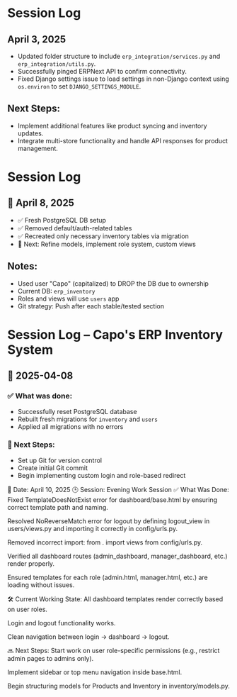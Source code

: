 # Session Log

## April 3, 2025
- Updated folder structure to include `erp_integration/services.py` and `erp_integration/utils.py`.
- Successfully pinged ERPNext API to confirm connectivity.
- Fixed Django settings issue to load settings in non-Django context using `os.environ` to set `DJANGO_SETTINGS_MODULE`.

## Next Steps:
- Implement additional features like product syncing and inventory updates.
- Integrate multi-store functionality and handle API responses for product management.

# Session Log

## 📅 April 8, 2025
- ✅ Fresh PostgreSQL DB setup
- ✅ Removed default/auth-related tables
- ✅ Recreated only necessary inventory tables via migration
- 🔁 Next: Refine models, implement role system, custom views

## Notes:
- Used user "Capo" (capitalized) to DROP the DB due to ownership
- Current DB: `erp_inventory`
- Roles and views will use `users` app
- Git strategy: Push after each stable/tested section

# Session Log – Capo's ERP Inventory System

## 📅 2025-04-08

### ✅ What was done:
- Successfully reset PostgreSQL database
- Rebuilt fresh migrations for `inventory` and `users`
- Applied all migrations with no errors

### 🔧 Next Steps:
- Set up Git for version control
- Create initial Git commit
- Begin implementing custom login and role-based redirect

📅 Date: April 10, 2025
🕒 Session: Evening Work Session
✅ What Was Done:
Fixed TemplateDoesNotExist error for dashboard/base.html by ensuring correct template path and naming.

Resolved NoReverseMatch error for logout by defining logout_view in users/views.py and importing it correctly in config/urls.py.

Removed incorrect import: from . import views from config/urls.py.

Verified all dashboard routes (admin_dashboard, manager_dashboard, etc.) render properly.

Ensured templates for each role (admin.html, manager.html, etc.) are loading without issues.

🛠️ Current Working State:
All dashboard templates render correctly based on user roles.

Login and logout functionality works.

Clean navigation between login → dashboard → logout.

🔜 Next Steps:
Start work on user role-specific permissions (e.g., restrict admin pages to admins only).

Implement sidebar or top menu navigation inside base.html.

Begin structuring models for Products and Inventory in inventory/models.py.
